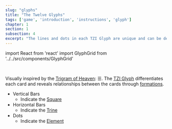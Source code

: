 ```yaml
---
slug: "glyphs"
title: "The Twelve Glyphs"
tags: ['game', 'introduction', 'instructions', 'glyph']
chapter: 1
section: 1
subsection: 4
excerpt: "The lines and dots in each TZI Glyph are unique and can be decoded to reveal different layers of meaning"
---
```


import React from 'react'
import GlyphGrid from '../../src/components/GlyphGrid'

<GlyphGrid/>
<br />

Visually inspired by the [Trigram of Heaven](trigram): ☰. The [TZI Glyph](glyphs) differentiates each card and reveals  relationships between the cards through [formations](formations).

* Vertical Bars
  * Indicate the [Square](squares "Square")
* Horizontal Bars
  * Indicate the [Trine](trines "Trine")
* Dots
  * Indicate the [Element](elements "Element")

